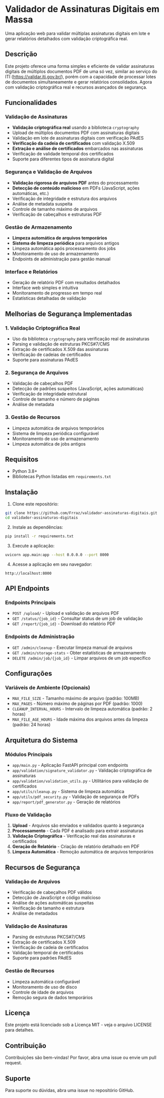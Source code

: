 # Validador de Assinaturas Digitais em Massa

Uma aplicação web para validar múltiplas assinaturas digitais em lote e gerar relatórios detalhados com validação criptográfica real.

## Descrição

Este projeto oferece uma forma simples e eficiente de validar assinaturas digitais de múltiplos documentos PDF de uma só vez, similar ao serviço do ITI (https://validar.iti.gov.br/), porém com a capacidade de processar lotes de documentos simultaneamente e gerar relatórios consolidados. Agora com validação criptográfica real e recursos avançados de segurança.

## Funcionalidades

### Validação de Assinaturas
- **Validação criptográfica real** usando a biblioteca `cryptography`
- Upload de múltiplos documentos PDF com assinaturas digitais
- Validação em lote de assinaturas digitais com verificação PAdES
- **Verificação da cadeia de certificados** com validação X.509
- **Extração e análise de certificados** embarcados nas assinaturas
- Verificação de validade temporal dos certificados
- Suporte para diferentes tipos de assinatura digital

### Segurança e Validação de Arquivos
- **Validação rigorosa de arquivos PDF** antes do processamento
- **Detecção de conteúdo malicioso** em PDFs (JavaScript, ações automáticas, etc.)
- Verificação de integridade e estrutura dos arquivos
- Análise de metadata suspeita
- Controle de tamanho máximo de arquivos
- Verificação de cabeçalhos e estruturas PDF

### Gestão de Armazenamento
- **Limpeza automática de arquivos temporários**
- **Sistema de limpeza periódica** para arquivos antigos
- Limpeza automática após processamento dos jobs
- Monitoramento de uso de armazenamento
- Endpoints de administração para gestão manual

### Interface e Relatórios
- Geração de relatório PDF com resultados detalhados
- Interface web simples e intuitiva
- Monitoramento de progresso em tempo real
- Estatísticas detalhadas de validação

## Melhorias de Segurança Implementadas

### 1. Validação Criptográfica Real
- Uso da biblioteca `cryptography` para verificação real de assinaturas
- Parsing e validação de estruturas PKCS#7/CMS
- Extração de certificados X.509 das assinaturas
- Verificação de cadeias de certificados
- Suporte para assinaturas PAdES

### 2. Segurança de Arquivos
- Validação de cabeçalhos PDF
- Detecção de padrões suspeitos (JavaScript, ações automáticas)
- Verificação de integridade estrutural
- Controle de tamanho e número de páginas
- Análise de metadata

### 3. Gestão de Recursos
- Limpeza automática de arquivos temporários
- Sistema de limpeza periódica configurável
- Monitoramento de uso de armazenamento
- Limpeza automática de jobs antigos

## Requisitos

- Python 3.8+
- Bibliotecas Python listadas em `requirements.txt`

## Instalação

1. Clone este repositório:
```bash
git clone https://github.com/Frraz/validador-assinaturas-digitais.git
cd validador-assinaturas-digitais
```

2. Instale as dependências:
```bash
pip install -r requirements.txt
```

3. Execute a aplicação:
```bash
uvicorn app.main:app --host 0.0.0.0 --port 8000
```

4. Acesse a aplicação em seu navegador:
```
http://localhost:8000
```

## API Endpoints

### Endpoints Principais
- `POST /upload/` - Upload e validação de arquivos PDF
- `GET /status/{job_id}` - Consultar status de um job de validação
- `GET /report/{job_id}` - Download do relatório PDF

### Endpoints de Administração
- `GET /admin/cleanup` - Executar limpeza manual de arquivos
- `GET /admin/storage-stats` - Obter estatísticas de armazenamento
- `DELETE /admin/job/{job_id}` - Limpar arquivos de um job específico

## Configurações

### Variáveis de Ambiente (Opcionais)
- `MAX_FILE_SIZE` - Tamanho máximo de arquivo (padrão: 100MB)
- `MAX_PAGES` - Número máximo de páginas por PDF (padrão: 1000)
- `CLEANUP_INTERVAL_HOURS` - Intervalo de limpeza automática (padrão: 2 horas)
- `MAX_FILE_AGE_HOURS` - Idade máxima dos arquivos antes da limpeza (padrão: 24 horas)

## Arquitetura do Sistema

### Módulos Principais
- `app/main.py` - Aplicação FastAPI principal com endpoints
- `app/validation/signature_validator.py` - Validação criptográfica de assinaturas
- `app/validation/validation_utils.py` - Utilitários para validação de certificados
- `app/utils/cleanup.py` - Sistema de limpeza automática
- `app/utils/pdf_security.py` - Validação de segurança de PDFs
- `app/report/pdf_generator.py` - Geração de relatórios

### Fluxo de Validação
1. **Upload** - Arquivos são enviados e validados quanto à segurança
2. **Processamento** - Cada PDF é analisado para extrair assinaturas
3. **Validação Criptográfica** - Verificação real das assinaturas e certificados
4. **Geração de Relatório** - Criação de relatório detalhado em PDF
5. **Limpeza Automática** - Remoção automática de arquivos temporários

## Recursos de Segurança

### Validação de Arquivos
- Verificação de cabeçalhos PDF válidos
- Detecção de JavaScript e código malicioso
- Análise de ações automáticas suspeitas
- Verificação de tamanho e estrutura
- Análise de metadados

### Validação de Assinaturas
- Parsing de estruturas PKCS#7/CMS
- Extração de certificados X.509
- Verificação de cadeia de certificados
- Validação temporal de certificados
- Suporte para padrões PAdES

### Gestão de Recursos
- Limpeza automática configurável
- Monitoramento de uso de disco
- Controle de idade de arquivos
- Remoção segura de dados temporários

## Licença

Este projeto está licenciado sob a Licença MIT - veja o arquivo LICENSE para detalhes.

## Contribuição

Contribuições são bem-vindas! Por favor, abra uma issue ou envie um pull request.

## Suporte

Para suporte ou dúvidas, abra uma issue no repositório GitHub.